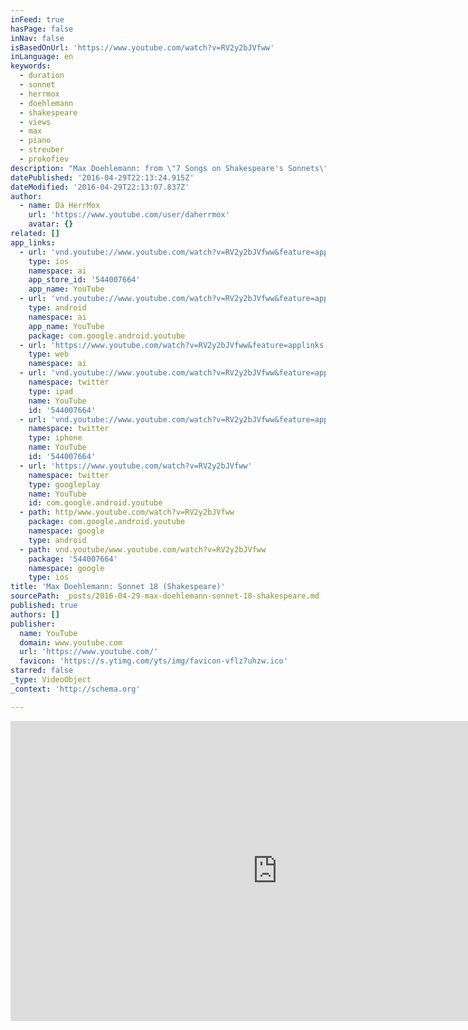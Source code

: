```yaml
---
inFeed: true
hasPage: false
inNav: false
isBasedOnUrl: 'https://www.youtube.com/watch?v=RV2y2bJVfww'
inLanguage: en
keywords:
  - duration
  - sonnet
  - herrmox
  - doehlemann
  - shakespeare
  - views
  - max
  - piano
  - streuber
  - prokofiev
description: "Max Doehlemann: from \"7 Songs on Shakespeare's Sonnets\" No. 2 - Sonnet 18 Georg Streuber, baritone Max Doehlemann, piano www.songs-of-the-clown.com"
datePublished: '2016-04-29T22:13:24.915Z'
dateModified: '2016-04-29T22:13:07.837Z'
author:
  - name: Da HerrMox
    url: 'https://www.youtube.com/user/daherrmox'
    avatar: {}
related: []
app_links:
  - url: 'vnd.youtube://www.youtube.com/watch?v=RV2y2bJVfww&feature=applinks'
    type: ios
    namespace: ai
    app_store_id: '544007664'
    app_name: YouTube
  - url: 'vnd.youtube://www.youtube.com/watch?v=RV2y2bJVfww&feature=applinks'
    type: android
    namespace: ai
    app_name: YouTube
    package: com.google.android.youtube
  - url: 'https://www.youtube.com/watch?v=RV2y2bJVfww&feature=applinks'
    type: web
    namespace: ai
  - url: 'vnd.youtube://www.youtube.com/watch?v=RV2y2bJVfww&feature=applinks'
    namespace: twitter
    type: ipad
    name: YouTube
    id: '544007664'
  - url: 'vnd.youtube://www.youtube.com/watch?v=RV2y2bJVfww&feature=applinks'
    namespace: twitter
    type: iphone
    name: YouTube
    id: '544007664'
  - url: 'https://www.youtube.com/watch?v=RV2y2bJVfww'
    namespace: twitter
    type: googleplay
    name: YouTube
    id: com.google.android.youtube
  - path: http/www.youtube.com/watch?v=RV2y2bJVfww
    package: com.google.android.youtube
    namespace: google
    type: android
  - path: vnd.youtube/www.youtube.com/watch?v=RV2y2bJVfww
    package: '544007664'
    namespace: google
    type: ios
title: 'Max Doehlemann: Sonnet 18 (Shakespeare)'
sourcePath: _posts/2016-04-29-max-doehlemann-sonnet-18-shakespeare.md
published: true
authors: []
publisher:
  name: YouTube
  domain: www.youtube.com
  url: 'https://www.youtube.com/'
  favicon: 'https://s.ytimg.com/yts/img/favicon-vflz7uhzw.ico'
starred: false
_type: VideoObject
_context: 'http://schema.org'

---
```

<iframe src="https://cdn.embedly.com/widgets/media.html?src=https%3A%2F%2Fwww.youtube.com%2Fembed%2FRV2y2bJVfww%3Ffeature%3Doembed&amp;url=https%3A%2F%2Fwww.youtube.com%2Fwatch%3Fv%3DRV2y2bJVfww&amp;image=https%3A%2F%2Fi.ytimg.com%2Fvi%2FRV2y2bJVfww%2Fhqdefault.jpg&amp;key=b7d04c9b404c499eba89ee7072e1c4f7&amp;type=text%2Fhtml&amp;schema=youtube" width="854" height="480" scrolling="no" frameborder="0" allowfullscreen="" style=""></iframe>